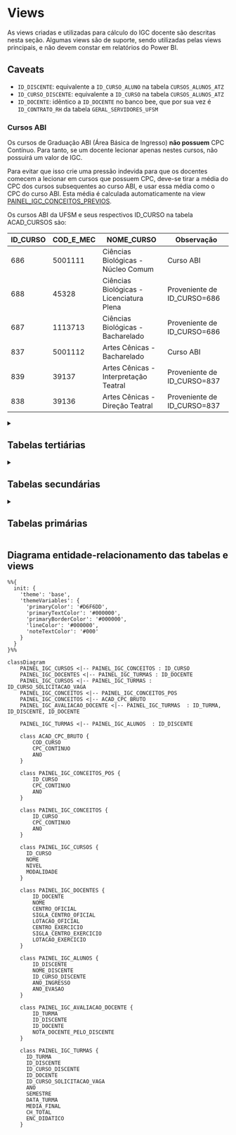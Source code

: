 # Views

As views criadas e utilizadas para cálculo do IGC docente são descritas nesta seção. Algumas views são de suporte, sendo
utilizadas pelas views principais, e não devem constar em relatórios do Power BI.

## Caveats

* `ID_DISCENTE`: equivalente a `ID_CURSO_ALUNO` na tabela `CURSOS_ALUNOS_ATZ`
* `ID_CURSO_DISCENTE`: equivalente a `ID_CURSO` na tabela `CURSOS_ALUNOS_ATZ`
* `ID_DOCENTE`: idêntico a `ID_DOCENTE` no banco bee, que por sua vez é `ID_CONTRATO_RH` da tabela 
  `GERAL_SERVIDORES_UFSM`

### Cursos ABI

Os cursos de Graduação ABI (Área Básica de Ingresso) **não possuem** CPC Contínuo. Para tanto, se um docente lecionar
apenas nestes cursos, não possuirá um valor de IGC.

Para evitar que isso crie uma pressão indevida para que os docentes comecem a lecionar em cursos que possuem CPC, 
deve-se tirar a média do CPC dos cursos subsequentes ao curso ABI, e usar essa média como o CPC do curso ABI. Esta média
é calculada automaticamente na view [PAINEL_IGC_CONCEITOS_PREVIOS](#PAINEL_IGC_CONCEITOS_PREVIOS).

Os cursos ABI da UFSM e seus respectivos ID_CURSO na tabela ACAD_CURSOS são:

| ID_CURSO | COD_E_MEC | NOME_CURSO                               | Observação                  |
|:---------|:----------|------------------------------------------|-----------------------------|
| 686      | 5001111   | Ciências Biológicas - Núcleo Comum       | Curso ABI                   |
| 688      | 45328     | Ciências Biológicas - Licenciatura Plena | Proveniente de ID_CURSO=686 |
| 687      | 1113713   | Ciências Biológicas - Bacharelado        | Proveniente de ID_CURSO=686 |
| 837      | 5001112   | Artes Cênicas - Bacharelado              | Curso ABI                   | 
| 839      | 39137     | Artes Cênicas - Interpretação Teatral    | Proveniente de ID_CURSO=837 | 
| 838      | 39136     | Artes Cênicas - Direção Teatral          | Proveniente de ID_CURSO=837 | 

<details>
<summary><h2>Tabelas tertiárias</h2></summary>

* (Tabela) **ACAD_CPC_BRUTO:** Dados do CPC, com COD_CURSO como o ID do curso. Uma linha por curso/por ano
* (View) **PAINEL_IGC_CONCEITOS_POS:** Dados de conceito CAPES, provenientes de uma coleta da Sucupira. Estão em tabelas 
  SUCUPIRA_* no banco de dados. Uma linha por curso/por ano. **Apenas** cursos que estão funcionando (status EM 
  FUNCIONAMENTO ou EM DESATIVACAO na plataforma Sucupira) **E** possuem conceitos CAPES (ou seja, cursos que 
  **não estão** em avaliação). Uma linha por curso, por ano.
* (View) **PAINEL_IGC_CONCEITOS_PREVIOS:** União do CPC Contínuo dos cursos de graduação (ACAD_CPC_BRUTO) e Conceito 
  Capes dos cursos de Pós-graduação (PAINEL_IGC_CONCEITOS_POS). Uma linha por curso, por ano.
* (View) **PAINEL_IGC_ALUNOS:** Uma view que seleciona e trata dados da tabela CURSOS_ALUNOS_ATZ. Uma linha por aluno 
  por curso matriculado.

<details>
<summary><h3>SQL</h3></summary>

#### PAINEL_IGC_CONCEITOS_POS

```sql
CREATE OR REPLACE VIEW PAINEL_IGC_CONCEITOS_POS AS
select *,
    CASE
        when POS.CONCEITO_CAPES = 3 then 4
        when POS.CONCEITO_CAPES = 4 then 4.5
        when POS.CONCEITO_CAPES = 5 then 5
        when POS.CONCEITO_CAPES = 6 then 5
        when POS.CONCEITO_CAPES = 7 then 5
    END AS CPC_CONTINUO
from (
    select sp.ID_PROGRAMA_SUCUPIRA, sp.NOME_PROGRAMA_SUCUPIRA,
        case
            when spi.CONCEITO_MESTRADO_ACADEMICO is not null then spi.CONCEITO_MESTRADO_ACADEMICO
            when spi.CONCEITO_DOUTORADO_ACADEMICO is not null then spi.CONCEITO_DOUTORADO_ACADEMICO
            when spi.CONCEITO_MESTRADO_PROFISSIONAL is not null then spi.CONCEITO_MESTRADO_PROFISSIONAL
            when spi.CONCEITO_DOUTORADO_PROFISSIONAL is not null then spi.CONCEITO_DOUTORADO_PROFISSIONAL
            ELSE NULL
        END AS CONCEITO_CAPES,
        spi.EM_AVALIACAO,
        spi.SITUACAO_PROGRAMA,
        spi.ANO ano_conceito
    from SUCUPIRA_PROGRAMAS sp
    inner join SUCUPIRA_PROGRAMAS_INDICES spi on sp.id_programa_sucupira = spi.id_programa_sucupira
    where spi.EM_AVALIACAO = 0 and spi.SITUACAO_PROGRAMA <> 'DESATIVADO'
) as pos;

comment on table PAINEL_IGC_CONCEITOS_POS is 'Não usar em relatório do Power BI - é usada apenas como suporte para outras views. Para mais informações, consulte https://github.com/COPLIN-UFSM/IGC';
```

#### PAINEL_IGC_CONCEITOS_PREVIOS

```sql
CREATE OR REPLACE VIEW PAINEL_IGC_CONCEITOS_PREVIOS as
select * from (
    select ac.ID_CURSO, ac.NOME_CURSO, acb.CPC_CONTINUO, acb.ANO ANO_CONCEITO
    from ACAD_CURSOS ac
    inner join ACAD_CPC_BRUTO acb on ac.COD_E_MEC = acb.COD_CURSO
    where cpc_continuo is not null
) union (
    select ac.ID_CURSO, ac.NOME_CURSO, picp.CPC_CONTINUO, picp.ANO_CONCEITO
    from ACAD_CURSOS ac
    inner join PAINEL_IGC_CONCEITOS_POS picp on ac.ID_PROGRAMA_SUCUPIRA = picp.ID_PROGRAMA_SUCUPIRA
    where CPC_CONTINUO is not null
) UNION (
    SELECT
        686 AS ID_CURSO, 'Ciências Biológicas - Núcleo Comum' as NOME_CURSO,
        AVG(ACB.CPC_CONTINUO) as CPC_CONTINUO, ACB.ANO
    from ACAD_CPC_BRUTO ACB
    INNER JOIN ACAD_CURSOS AC ON ACB.COD_CURSO = AC.COD_E_MEC
    where AC.ID_CURSO in (688, 687)
    group by ACB.ANO
) UNION (
    SELECT
        837 AS ID_CURSO, 'Artes Cênicas - Bacharelado' as NOME_CURSO,
        AVG(ACB.CPC_CONTINUO) as CPC_CONTINUO, ACB.ANO
    from ACAD_CPC_BRUTO ACB
    INNER JOIN ACAD_CURSOS AC ON ACB.COD_CURSO = AC.COD_E_MEC
    where AC.ID_CURSO in (839, 838)
    group by ACB.ANO
);

comment on table PAINEL_IGC_CONCEITOS_PREVIOS is 'Não usar em relatório do Power BI - é usada apenas como suporte para outras views. Para mais informações, consulte https://github.com/COPLIN-UFSM/IGC';
```

#### PAINEL_IGC_ALUNOS

```sql
CREATE OR REPLACE VIEW PAINEL_IGC_ALUNOS as
SELECT
    CAA.ID_CURSO_ALUNO ID_DISCENTE,
    strip(CAA.NOME_ALUNO) NOME_DISCENTE,
    CAA.ID_CURSO ID_CURSO_DISCENTE,
    pic.ID_PROGRAMA_SUCUPIRA ID_PROGRAMA_DISCENTE,
    pic.NOME_PROGRAMA_SUCUPIRA NOME_PROGRAMA_DISCENTE,
    caa.ANO_INGRESSO, caa.ANO_EVASAO,
    pic.ID_NIVEL, pic.NOME_NIVEL, pic.ID_MODALIDADE, pic.NOME_MODALIDADE
FROM CURSOS_ALUNOS_ATZ CAA
INNER JOIN PAINEL_IGC_CURSOS pic on caa.id_curso = pic.ID_CURSO;

comment on table PAINEL_IGC_ALUNOS is 'Não usar em relatório do Power BI - é usada apenas como suporte para outras views. Para mais informações, consulte https://github.com/COPLIN-UFSM/IGC';
```

</details>

</details>

<details>
<summary><h2>Tabelas secundárias</h2></summary>

* (View) **PAINEL_IGC_CONCEITOS:** Apenas o conceito mais recente para cada curso (de graduação ou pós-graduação). Uma
  linha por curso.
* (View) **PAINEL_IGC_AVALIACAO_DOCENTE:** A média da nota que um discente deu para um docente quando aquele foi aluno 
  deste em uma turma. Uma linha por aluno/docente/turma. Notas entre 0 e 10.

<details>
<summary><h3>SQL</h3></summary>

#### PAINEL_IGC_CONCEITOS

```sql
CREATE OR REPLACE VIEW PAINEL_IGC_CONCEITOS as
select leftie.*,
    case
        when leftie.ANO_CONCEITO = rightie.ANO_MAIS_RECENTE then 1
        else 0
    end as mais_recente
from ((
    select
        ac.ID_CURSO, strip(ac.NOME_CURSO) NOME_CURSO,
        NULL ID_PROGRAMA_SUCUPIRA, NULL NOME_PROGRAMA_SUCUPIRA,
        NULL CONCEITO_CAPES_PROGRAMA_SUCUPIRA, acb.CPC_CONTINUO, acb.ANO ANO_CONCEITO
    from ACAD_CURSOS ac
    inner join ACAD_CPC_BRUTO acb on ac.COD_E_MEC = acb.COD_CURSO
    where cpc_continuo is not null
) union (
    select
        ac.ID_CURSO, strip(ac.NOME_CURSO) NOME_CURSO,
        picp.ID_PROGRAMA_SUCUPIRA, strip(picp.NOME_PROGRAMA_SUCUPIRA) NOME_PROGRAMA_SUCUPIRA,
        picp.CONCEITO_CAPES CONCEITO_CAPES_PROGRAMA_SUCUPIRA,
        picp.CPC_CONTINUO, picp.ANO_CONCEITO
    from ACAD_CURSOS ac
    inner join PAINEL_IGC_CONCEITOS_POS picp on ac.ID_PROGRAMA_SUCUPIRA = picp.ID_PROGRAMA_SUCUPIRA
    where CPC_CONTINUO is not null
)) as leftie inner join (
    select pp.ID_CURSO, MAX(pp.ANO_CONCEITO) ANO_MAIS_RECENTE
    from PAINEL_IGC_CONCEITOS_PREVIOS pp
    group by pp.ID_CURSO
) rightie on leftie.ID_CURSO = rightie.ID_CURSO;

comment on table PAINEL_IGC_CONCEITOS is 'Não usar em relatório do Power BI - é usada apenas como suporte para outras views. Para mais informações, consulte https://github.com/COPLIN-UFSM/IGC';
```

#### PAINEL_IGC_AVALIACAO_DOCENTE

```sql
CREATE OR REPLACE VIEW PAINEL_IGC_AVALIACAO_DOCENTE as
select
    ca.id_turma, caa.id_curso_aluno ID_DISCENTE, ID_DOCENTE, temp.NOTA_DOCENTE_PELO_DISCENTE
from (
    select ID_CURSO_ALUNO, ID_CURRICULO, round(avg(FLOAT(valor)/float(6)), 2) NOTA_DOCENTE_PELO_DISCENTE
    from AVALIACAO_ENSINO_APRENDIZAGEM_RESPOSTAS aear
    group by ID_CURSO_ALUNO, ID_CURRICULO
) AS TEMP
inner join CURRICULO_ALUNO ca on TEMP.ID_CURRICULO = ca.ID_CURRIC_ALUNO
inner join CURSOS_ALUNOS_ATZ caa on ca.ID_CURSO_ALUNO = caa.ID_CURSO_ALUNO
inner join TURMAS_VAGAS tv on ca.ID_TURMA = tv.ID_TURMA
inner join TURMAS_DOCENTES td on tv.ID_TURMA = td.ID_TURMA
where CA.SITUACAO_OCOR != 'E';

comment on table PAINEL_IGC_AVALIACAO_DOCENTE is 'Não usar em relatório do Power BI - é usada apenas como suporte para outras views. Para mais informações, consulte https://github.com/COPLIN-UFSM/IGC';
```

</details>

</details>

<details>
<summary><h2>Tabelas primárias</h2></summary>

* (View) **PAINEL_IGC_DOCENTES:** Docentes da instituição. Uma linha por docente.
* (View) **PAINEL_IGC_CURSOS:** Cursos da instituição. Uma linha por curso.
* (View) **PAINEL_IGC_TURMAS:** Relação de turmas ministradas. Uma linha por aluno, por docente, por turma. Caso dois ou
  mais docentes tenham lecionado na mesma turma, e considerando-se apenas um aluno, existirão nessa tabela 1 aluno * 1 
  turma * N docentes.

<details>
<summary><h3>SQL</h3></summary>

#### PAINEL_IGC_DOCENTES

```sql
CREATE OR REPLACE VIEW PAINEL_IGC_DOCENTES as
select ID_CONTRATO_RH ID_DOCENTE,
       STRIP(NOME_FUNCIONARIO) NOME_DOCENTE,
       STRIP(NC_OFICIAL.SIGLA_CENTRO) SIGLA_CENTRO_OFICIAL,
       NC_OFICIAL.ID_CENTRO ID_CENTRO_LOT_OFICIAL,
       STRIP(NC_OFICIAL.NOME_CENTRO) NOME_CENTRO_LOT_OFICIAL,
       ID_LOT_OFICIAL,
       STRIP(NU_OFICIAL.NOME_UNIDADE) NOME_LOT_OFICIAL,
       STRIP(NC_EXERCICIO.SIGLA_CENTRO) SIGLA_CENTRO_EXERCICIO,
       NC_EXERCICIO.ID_CENTRO ID_CENTRO_LOT_EXERCICIO,
       STRIP(NC_EXERCICIO.NOME_CENTRO) NOME_CENTRO_LOT_EXERCICIO,
       ID_LOT_EXERCICIO,
       STRIP(NU_EXERCICIO.NOME_UNIDADE) NOME_LOT_EXERCICIO
from GERAL_SERVIDORES_UFSM gsu
inner join NAV_UNIDADES NU_OFICIAL on ID_LOT_OFICIAL = NU_OFICIAL.ID_UNIDADE
inner join NAV_CENTROS NC_OFICIAL on NU_OFICIAL.ID_CENTRO = NC_OFICIAL.ID_CENTRO
inner join NAV_UNIDADES NU_EXERCICIO on ID_LOT_OFICIAL = NU_EXERCICIO.ID_UNIDADE
inner join NAV_CENTROS NC_EXERCICIO on NU_EXERCICIO.ID_CENTRO = NC_EXERCICIO.ID_CENTRO
where GRUPO_CARGO = 'D';

comment on table PAINEL_IGC_DOCENTES is 'Tabela de dimensão de docentes. Para mais informações, consulte https://github.com/COPLIN-UFSM/IGC';
```

#### PAINEL_IGC_CURSOS

```sql
CREATE OR REPLACE VIEW PAINEL_IGC_CURSOS AS
SELECT
    AC.ID_CURSO, STRIP(AC.NOME_CURSO) NOME_CURSO,
    strip(AC.COD_E_MEC) COD_E_MEC,
    sp.ID_PROGRAMA_SUCUPIRA,
    strip(sp.CODIGO_PROGRAMA_SUCUPIRA) CODIGO_PROGRAMA_SUCUPIRA, strip(sp.NOME_PROGRAMA_SUCUPIRA) NOME_PROGRAMA_SUCUPIRA,
    case
        when upper(strip(anc.DESCRICAO)) like 'PÓS-GRADUAÇÃO' then strip(sp.CODIGO_PROGRAMA_SUCUPIRA)
        else strip(AC.COD_E_MEC)
    end CODIGO_CURSO_UNIFICADO,
    AC.ID_MODALIDADE, STRIP(AM.DESCRICAO) NOME_MODALIDADE,
    AC.ID_NIVEL, STRIP(ANC.DESCRICAO) NOME_NIVEL,
    NC.ID_CENTRO, STRIP(NC.NOME_CENTRO) NOME_CENTRO
FROM ACAD_CURSOS AC
INNER JOIN ACAD_MODALIDADE AM ON AC.ID_MODALIDADE = AM.ID_MODALIDADE
INNER JOIN ACAD_NIVEL_CURSOS ANC ON AC.ID_NIVEL = ANC.ID_NIVEL
inner join NAV_CENTROS NC on AC.ID_CENTRO = NC.ID_CENTRO
LEFT join SUCUPIRA_PROGRAMAS sp on ac.ID_PROGRAMA_SUCUPIRA = sp.ID_PROGRAMA_SUCUPIRA
where ((AC.COD_E_MEC IS NOT NULL) OR (AC.ID_PROGRAMA_SUCUPIRA IS NOT NULL));

comment on table PAINEL_IGC_CURSOS is 'Tabela de dimensão de cursos. Para mais informações, consulte https://github.com/COPLIN-UFSM/IGC';
comment on column PAINEL_IGC_CURSOS.CODIGO_CURSO_UNIFICADO is 'É o código do programa de pós-graduação ou o código E-MEC (graduação), a depender do nível do curso.';
```

#### PAINEL_IGC_TURMAS

```sql
CREATE OR REPLACE VIEW PAINEL_IGC_TURMAS AS
SELECT
    CA.ID_TURMA,
    PIA.ID_DISCENTE,
    TD.ID_DOCENTE,
    PIA.ID_CURSO_DISCENTE,
    tv.ID_CURSO ID_CURSO_SOLICITACAO_TURMA,
    ca.ANO ANO_TURMA,
    CASE
        WHEN UPPER(te.DESCRICAO) LIKE '%1%SEMESTRE%' THEN CONCAT('01-01-', ca.ANO)
        WHEN UPPER(te.DESCRICAO) LIKE '%2%SEMESTRE%' THEN CONCAT('01-07-', ca.ANO)
        WHEN UPPER(te.DESCRICAO) LIKE '%1%TRIMESTRE%' THEN CONCAT('01-04-', CA.ANO)
        WHEN UPPER(te.DESCRICAO) LIKE '%2%TRIMESTRE%' THEN CONCAT('01-07-', CA.ANO)
        WHEN UPPER(te.DESCRICAO) LIKE '%3%TRIMESTRE%' THEN CONCAT('01-10-', CA.ANO)
        WHEN UPPER(te.DESCRICAO) LIKE '%ANUAL%' THEN CONCAT('01-01-', CA.ANO)
        ELSE NULL
    END AS DATA_TURMA,
    CASE
        WHEN UPPER(te.DESCRICAO) LIKE '%SEMESTRE%' THEN 'SEMESTRAL'
        WHEN UPPER(te.DESCRICAO) LIKE '%TRIMESTRE%' THEN 'TRIMESTRAL'
        WHEN UPPER(te.DESCRICAO) LIKE '%ANUAL%' THEN 'ANUAL'
        ELSE NULL
    END AS PERIODICIDADE,
    case
        when UPPER(PIA.NOME_NIVEL) = 'GRADUAÇÃO' THEN 1
        when UPPER(PIA.NOME_NIVEL) = 'PÓS-GRADUAÇÃO' and UPPER(PIA.NOME_MODALIDADE) = 'MESTRADO' then
            case
                when pic.CONCEITO_CAPES_PROGRAMA_SUCUPIRA = 3 THEN 1
                when pic.CONCEITO_CAPES_PROGRAMA_SUCUPIRA = 4 THEN 2
                when pic.CONCEITO_CAPES_PROGRAMA_SUCUPIRA >= 5 THEN 3
                ELSE NULL
            end
        when UPPER(PIA.NOME_NIVEL) = 'PÓS-GRADUAÇÃO' and UPPER(PIA.NOME_MODALIDADE) = 'DOUTORADO' then
            case
                when pic.CONCEITO_CAPES_PROGRAMA_SUCUPIRA = 3 THEN 1
                when pic.CONCEITO_CAPES_PROGRAMA_SUCUPIRA = 4 THEN 2
                when pic.CONCEITO_CAPES_PROGRAMA_SUCUPIRA = 5 THEN 3
                when pic.CONCEITO_CAPES_PROGRAMA_SUCUPIRA = 6 THEN 4
                when pic.CONCEITO_CAPES_PROGRAMA_SUCUPIRA = 7 THEN 5
                ELSE NULL
            end
        ELSE NULL
    end PESO_ALUNO,
    case
        when curso_discente.CODIGO_CURSO_UNIFICADO = curso_solicitacao.CODIGO_CURSO_UNIFICADO then 1
        else 0
    end CURSO_ALUNO_MESMO_CURSO_SOLICITACAO,
    ca.CH_TOTAL,
    float(ca.MEDIA_FINAL) MEDIA_FINAL,
    FLOAT(TD.ENC_DIDATICO) ENCARGO_DIDATICO_TURMA_DOCENTE,
    piad.NOTA_DOCENTE_PELO_DISCENTE,
    pic.ANO_CONCEITO, FLOAT(pic.CPC_CONTINUO) CPC_CONTINUO
FROM CURRICULO_ALUNO CA
inner join TAB_ESTRUTURADA te on COD_TABELA = PERIODO_TAB and te.ITEM_TABELA = ca.periodo_item
inner join TAB_ESTRUTURADA te2 on ca.SITUACAO_TAB = te2.COD_TABELA and ca.SITUACAO_ITEM = te2.ITEM_TABELA
INNER JOIN TURMAS_VAGAS TV ON CA.ID_TURMA = TV.ID_TURMA
INNER JOIN TURMAS_DOCENTES TD ON TV.ID_TURMA = TD.ID_TURMA
inner join PAINEL_IGC_ALUNOS pia on pia.ID_DISCENTE = CA.ID_CURSO_ALUNO
inner join PAINEL_IGC_CONCEITOS pic on pic.ID_CURSO = pia.ID_CURSO_DISCENTE
inner join painel_igc_cursos curso_discente on pia.ID_CURSO_DISCENTE = curso_discente.ID_CURSO
inner join PAINEL_IGC_CURSOS curso_solicitacao on tv.ID_CURSO = curso_solicitacao.ID_CURSO
    left join PAINEL_IGC_AVALIACAO_DOCENTE piad -- avaliações docentes pelo discente
    on ca.ID_TURMA = piad.ID_TURMA and
       piad.ID_DOCENTE = td.ID_DOCENTE and
       ca.ID_CURSO_ALUNO = piad.id_discente
WHERE
    (ca.SITUACAO_OCOR != 'E') and (ca.ID_TURMA is not null) and
    (ca.ANO >= pic.ANO_CONCEITO) and (pic.MAIS_RECENTE = 1) and
    (pic.ANO_CONCEITO is not null) and (pic.CPC_CONTINUO is not null) and
    (upper(te2.ITEM_TABELA) in (1, 2, 10));

comment on table PAINEL_IGC_TURMAS is 'Tabela de fatos de turmas. Para mais informações, consulte https://github.com/COPLIN-UFSM/IGC';
```

</details>

</details>

## Diagrama entidade-relacionamento das tabelas e views

```mermaid
%%{
  init: {
    'theme': 'base',
    'themeVariables': {
      'primaryColor': '#D6F6DD',
      'primaryTextColor': '#000000',
      'primaryBorderColor': '#000000',
      'lineColor': '#000000',
      'noteTextColor': '#000'
    }
  }
}%%

classDiagram
    PAINEL_IGC_CURSOS <|-- PAINEL_IGC_CONCEITOS : ID_CURSO
    PAINEL_IGC_DOCENTES <|-- PAINEL_IGC_TURMAS : ID_DOCENTE
    PAINEL_IGC_CURSOS <|-- PAINEL_IGC_TURMAS : ID_CURSO_SOLICITACAO_VAGA
    PAINEL_IGC_CONCEITOS <|-- PAINEL_IGC_CONCEITOS_POS 
    PAINEL_IGC_CONCEITOS <|-- ACAD_CPC_BRUTO
    PAINEL_IGC_AVALIACAO_DOCENTE <|-- PAINEL_IGC_TURMAS  : ID_TURMA, ID_DISCENTE, ID_DOCENTE

    PAINEL_IGC_TURMAS <|-- PAINEL_IGC_ALUNOS  : ID_DISCENTE

    class ACAD_CPC_BRUTO {
        COD_CURSO
        CPC_CONTINUO
        ANO
    }

    class PAINEL_IGC_CONCEITOS_POS {
        ID_CURSO
        CPC_CONTINUO
        ANO
    }

    class PAINEL_IGC_CONCEITOS {
        ID_CURSO
        CPC_CONTINUO
        ANO
    }

    class PAINEL_IGC_CURSOS {
      ID_CURSO
      NOME
      NIVEL
      MODALIDADE
    }

    class PAINEL_IGC_DOCENTES {
        ID_DOCENTE
        NOME
        CENTRO_OFICIAL
        SIGLA_CENTRO_OFICIAL
        LOTACAO_OFICIAL
        CENTRO_EXERCICIO
        SIGLA_CENTRO_EXERCICIO
        LOTACAO_EXERCICIO
    }

    class PAINEL_IGC_ALUNOS {
        ID_DISCENTE
        NOME_DISCENTE
        ID_CURSO_DISCENTE
        ANO_INGRESSO
        ANO_EVASAO
    }

    class PAINEL_IGC_AVALIACAO_DOCENTE {
        ID_TURMA
        ID_DISCENTE
        ID_DOCENTE
        NOTA_DOCENTE_PELO_DISCENTE
    }

    class PAINEL_IGC_TURMAS {
      ID_TURMA
      ID_DISCENTE
      ID_CURSO_DISCENTE
      ID_DOCENTE
      ID_CURSO_SOLICITACAO_VAGA
      ANO
      SEMESTRE
      DATA_TURMA
      MEDIA_FINAL
      CH_TOTAL
      ENC_DIDATICO
    }
```
